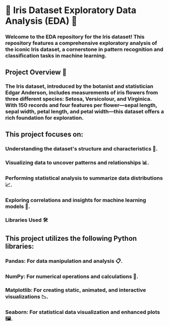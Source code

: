 # 🚀 Iris Dataset Exploratory Data Analysis (EDA) 🚀
### Welcome to the EDA repository for the Iris dataset! This repository features a comprehensive exploratory analysis of the iconic Iris dataset, a cornerstone in pattern recognition and classification tasks in machine learning.

## Project Overview 🚀
### The Iris dataset, introduced by the botanist and statistician Edgar Anderson, includes measurements of iris flowers from three different species: Setosa, Versicolour, and Virginica. With 150 records and four features per flower—sepal length, sepal width, petal length, and petal width—this dataset offers a rich foundation for exploration.

## This project focuses on:

### Understanding the dataset's structure and characteristics 🌟.
### Visualizing data to uncover patterns and relationships 📊.
### Performing statistical analysis to summarize data distributions 📈.
### Exploring correlations and insights for machine learning models 🤖.
### Libraries Used 🛠️
## This project utilizes the following Python libraries:

### Pandas: For data manipulation and analysis 📋.
### NumPy: For numerical operations and calculations 🔢.
### Matplotlib: For creating static, animated, and interactive visualizations 📉.
### Seaborn: For statistical data visualization and enhanced plots 🖼️.
